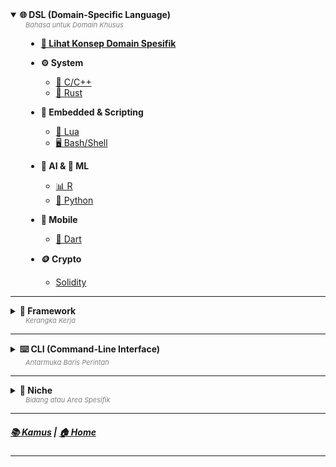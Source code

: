 <details open>
  <summary>
    <strong>🌐 DSL (Domain-Specific Language)</strong>
    <div style="font-size: 11px; color: grey; margin-left: 24px;"><i>Bahasa untuk Domain Khusus</i></div>
  </summary>
  <div style="padding-left: 25px; margin-top: 8px;">

- **[📍 Lihat Konsep Domain Spesifik](./konsep/domain/README.md)**

- **⚙️ System**
  - [🧬 C/C++](./domain-spesifik/system/C/README.md)
  - [🦀 Rust](./domain-spesifik/system/Rust/README.md)

- **🧩 Embedded & Scripting**
  - [🌙 Lua](./domain-spesifik/embeddeble/lua/README.md)
  - [🖥️ Bash/Shell](./domain-spesifik/embeddeble/bash/README.md)

- **🤖 AI & 🧠 ML**
  - [📊 R](./domain-spesifik/ai-ml/R/README.md)
  - [🐍 Python](./domain-spesifik/ai-ml/python/README.md)

- **📱 Mobile**
  - [🧊 Dart](./domain-spesifik/mobile/google/dart/README.md)

- **🪙 Crypto**
  - [Solidity](./domain-spesifik/crypto/solidity/README.md)

  </div>
</details>

---

<details>
  <summary>
    <strong>🧰 Framework</strong>
    <div style="font-size: 11px; color: grey; margin-left: 24px;"><i>Kerangka Kerja</i></div>
  </summary>
  <div style="padding-left: 25px; margin-top: 8px;">

- **[ℹ️ Tentang Framework](./framework/README.md)**
- [🦋 Flutter](./framework/flutter/README.md)
- [❤️ Love2D](./framework/love2d/README.md)

  </div>
</details>

---

<details>
  <summary>
    <strong>⌨️ CLI (Command-Line Interface)</strong>
    <div style="font-size: 11px; color: grey; margin-left: 24px;"><i>Antarmuka Baris Perintah</i></div>
  </summary>
  <div style="padding-left: 25px; margin-top: 8px;">

- **[📍 Lihat Konsep CLI](../CLI/terminal/README.md)**
- **Sistem Operasi:**
  - [🚀 Linux Console (Termux)](../CLI/terminal/README.md)
  - [🚀 Windows PowerShell](../CLI/windows/powershell/README.md)

  </div>
</details>

---

<details>
  <summary>
    <strong>🎯 Niche</strong>
    <div style="font-size: 11px; color: grey; margin-left: 24px;"><i>Bidang atau Area Spesifik</i></div>
  </summary>
  <div style="padding-left: 25px; margin-top: 8px;">

- [ℹ️ Tentang](./konsep/domain/README.md)
- [📝 Neovim Plugin](./domain-spesifik/embeddeble/lua/nich/plugin/neovim/README.md)
- [♻️ Dart CLI](./domain-spesifik/mobile/google/dart/nich/cli/README.md)

  </div>
</details>

---

##### [📚 Kamus](../kamus/README.md)  |  [🏠 Home](../README.md)

---

